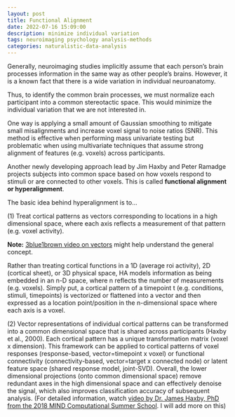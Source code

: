 ```yaml
---
layout: post
title: Functional Alignment
date: 2022-07-16 15:09:00
description: minimize individual variation
tags: neuroimaging psychology analysis-methods
categories: naturalistic-data-analysis
---
```



Generally, neuroimaging studies implicitly assume that each person’s brain processes information in the same way as other people’s brains. However, it is a known fact that there is a wide variation in individual neuroanatomy. 

Thus, to identify the common brain processes, we must normalize each participant into a common stereotactic space. This would minimize the individual variation that we are not interested in.

One way is applying a small amount of Gaussian smoothing to mitigate small misalignments and increase voxel signal to noise ratios (SNR). This method is effective when performing mass univariate testing but problematic when using multivariate techniques that assume strong alignment of features (e.g. voxels) across participants.

Another newly developing approach lead by Jim Haxby and Peter Ramadge projects subjects into common space based on how voxels respond to stimuli or are connected to other voxels. This is called <strong>functional alignment or hyperalignment</strong>.

The basic idea behind hyperalignment is to...

(1) Treat cortical patterns as vectors corresponding to locations in a high dimensional space, where each axis reflects a measurement of that pattern (e.g. voxel activity). 

**Note:** <a href="https://youtu.be/fNk_zzaMoSs">3blue1brown video on vectors</a> might help understand the general concept.

Rather than treating cortical functions in a 1D (average roi activity), 2D (cortical sheet), or 3D physical space, HA models information as being embedded in an n-D space, where n reflects the number of measurements (e.g. voxels). Simply put, a cortical pattern of a timepoint t (e.g. conditions, stimuli, timepoints) is vectorized or flattened into a vector and then expressed as a location point/position in the n-dimensional space where each axis is a voxel. 

(2) Vector representations of individual cortical patterns can be transformed into a common dimensional space that is shared across participants (Haxby et al., 2000). Each cortical pattern has a unique transformation matrix (voxel x dimension). 
This framework can be applied to cortical patterns of voxel responses (response-based, vector=timepoint x voxel) or functional connectivity (connectivity-based, vector=target x connected node) or latent feature space (shared response model, joint-SVD).
Overall, the lower dimensional projections (onto common dimensional space) remove redundant axes in the high dimensional space and can effectively denoise the signal, which also improves classification accuracy of subsequent analysis. 
(For detailed information, watch <a href="https://youtu.be/QX7sNaLyxdo">video by Dr. James Haxby, PhD from the 2018 MIND Computational Summer School</a>. I will add more on this) 
